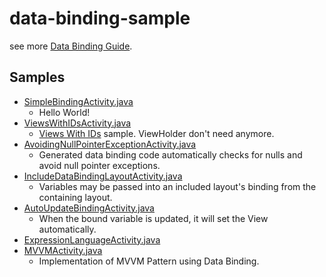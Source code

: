 # data-binding-sample

see more [Data Binding Guide](https://developer.android.com/tools/data-binding/guide.html).

## Samples

- [SimpleBindingActivity.java](https://github.com/sys1yagi/data-binding-sample/blob/master/app/src/main/java/com/sys1yagi/databindingsample/activities/SimpleBindingActivity.java)
  - Hello World!
- [ViewsWithIDsActivity.java](https://github.com/sys1yagi/data-binding-sample/blob/master/app/src/main/java/com/sys1yagi/databindingsample/activities/ViewsWithIDsActivity.java)
  - [Views With IDs](https://developer.android.com/tools/data-binding/guide.html#views_with_ids) sample. ViewHolder don't need anymore.
- [AvoidingNullPointerExceptionActivity.java](https://github.com/sys1yagi/data-binding-sample/blob/master/app/src/main/java/com/sys1yagi/databindingsample/activities/AvoidingNullPointerExceptionActivity.java)
  - Generated data binding code automatically checks for nulls and avoid null pointer exceptions.
- [IncludeDataBindingLayoutActivity.java](https://github.com/sys1yagi/data-binding-sample/blob/master/app/src/main/java/com/sys1yagi/databindingsample/activities/IncludeDataBindingLayoutActivity.java)
  - Variables may be passed into an included layout's binding from the containing layout.
- [AutoUpdateBindingActivity.java](https://github.com/sys1yagi/data-binding-sample/blob/master/app/src/main/java/com/sys1yagi/databindingsample/activities/AutoUpdateBindingActivity.java)
  - When the bound variable is updated, it will set the View automatically.
- [ExpressionLanguageActivity.java](https://github.com/sys1yagi/data-binding-sample/blob/master/app/src/main/java/com/sys1yagi/databindingsample/activities/ExpressionLanguageActivity.java)
- [MVVMActivity.java](https://github.com/sys1yagi/data-binding-sample/blob/master/app/src/main/java/com/sys1yagi/databindingsample/activities/MVVMActivity.java)
  - Implementation of MVVM Pattern using Data Binding.
